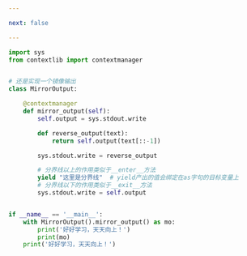 ```yaml
---

next: false

---
```




<BlogInfo id="790" title="3.yield配合contextmanager实现上下文管理" author="白日梦想猿" pv=0 read_times=0 pre_cost_time="0分29秒" category="上下文管理器和else块" tag_list="['上下文管理器和else块']" create_time="2022.04.23 15:39:47" update_time="2022.04.23 16:46:10" />

```python
import sys
from contextlib import contextmanager


# 还是实现一个镜像输出
class MirrorOutput:

    @contextmanager
    def mirror_output(self):
        self.output = sys.stdout.write

        def reverse_output(text):
            return self.output(text[::-1])

        sys.stdout.write = reverse_output

        # 分界线以上的作用类似于__enter__方法
        yield "这里是分界线"  # yield产出的值会绑定在as字句的目标变量上
        # 分界线以下的作用类似于__exit__方法
        sys.stdout.write = self.output


if __name__ == '__main__':
    with MirrorOutput().mirror_output() as mo:
        print('好好学习，天天向上！')
        print(mo)
    print('好好学习，天天向上！')

```



<ActionBox />
